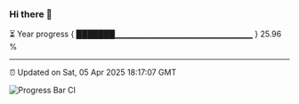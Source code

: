 ### Hi there 👋

⏳ Year progress { ███████▁▁▁▁▁▁▁▁▁▁▁▁▁▁▁▁▁▁▁▁▁▁▁ } 25.96 %

---

⏰ Updated on Sat, 05 Apr 2025 18:17:07 GMT

![Progress Bar CI](https://github.com/liununu/liununu/workflows/Progress%20Bar%20CI/badge.svg)
